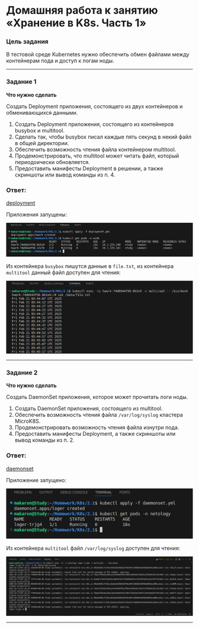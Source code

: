 # Домашняя работа к занятию «Хранение в K8s. Часть 1»

### Цель задания

В тестовой среде Kubernetes нужно обеспечить обмен файлами между контейнерам пода и доступ к логам ноды.

------

### Задание 1 

**Что нужно сделать**

Создать Deployment приложения, состоящего из двух контейнеров и обменивающихся данными.

1. Создать Deployment приложения, состоящего из контейнеров busybox и multitool.
2. Сделать так, чтобы busybox писал каждые пять секунд в некий файл в общей директории.
3. Обеспечить возможность чтения файла контейнером multitool.
4. Продемонстрировать, что multitool может читать файл, который периодоически обновляется.
5. Предоставить манифесты Deployment в решении, а также скриншоты или вывод команды из п. 4.

### Ответ:

[deployment](https://github.com/AlekseyStroitelev/Homework/blob/main/K8s/2.1/deployment.yml)

Приложения запущены:

![1_1](https://github.com/AlekseyStroitelev/Homework/blob/main/K8s/2.1/screenshots/k8s1_1.png)

Из контейнера `busybox` пишутся данные в `file.txt`, из контейнера `multitool` данный файл доступен для чтения:

![1_2](https://github.com/AlekseyStroitelev/Homework/blob/main/K8s/2.1/screenshots/k8s1_2.png)

------

### Задание 2

**Что нужно сделать**

Создать DaemonSet приложения, которое может прочитать логи ноды.

1. Создать DaemonSet приложения, состоящего из multitool.
2. Обеспечить возможность чтения файла `/var/log/syslog` кластера MicroK8S.
3. Продемонстрировать возможность чтения файла изнутри пода.
4. Предоставить манифесты Deployment, а также скриншоты или вывод команды из п. 2.

### Ответ:

[daemonset](https://github.com/AlekseyStroitelev/Homework/blob/main/K8s/2.1/daemonset.yml)

Приложение запущено:

![1_3](https://github.com/AlekseyStroitelev/Homework/blob/main/K8s/2.1/screenshots/k8s1_3.png)

Из контейнера `multitool` файл `/var/log/syslog` доступен для чтения:

![1_4](https://github.com/AlekseyStroitelev/Homework/blob/main/K8s/2.1/screenshots/k8s1_4.png)

------
